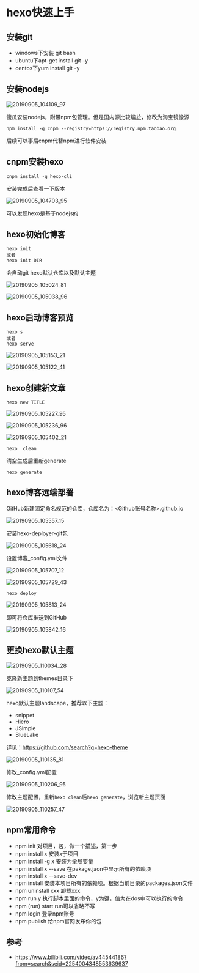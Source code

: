 # hexo快速上手

## 安装git

* windows下安装 git bash
* ubuntu下apt-get install git -y
* centos下yum install git -y


## 安装nodejs

![20190905_104109_97](image/20190905_104109_97.png)

傻瓜安装nodejs，附带npm包管理。但是国内源比较尴尬，修改为淘宝镜像源

```
npm install -g cnpm --registry=https://registry.npm.taobao.org
```

后续可以事后cnpm代替npm进行软件安装

## cnpm安装hexo

```
cnpm install -g hexo-cli
```

安装完成后查看一下版本

![20190905_104703_95](image/20190905_104703_95.png)

可以发现hexo是基于nodejs的

## hexo初始化博客

```
hexo init
或者
hexo init DIR
```

会自动git hexo默认仓库以及默认主题

![20190905_105024_81](image/20190905_105024_81.png)

![20190905_105038_96](image/20190905_105038_96.png)

## hexo启动博客预览

```
hexo s
或者
hexo serve
```

![20190905_105153_21](image/20190905_105153_21.png)

![20190905_105122_41](image/20190905_105122_41.png)

## hexo创建新文章

```
hexo new TITLE
```

![20190905_105227_95](image/20190905_105227_95.png)

![20190905_105236_96](image/20190905_105236_96.png)


![20190905_105402_21](image/20190905_105402_21.png)

```
hexo  clean
```
清空生成后重新generate
```
hexo generate
```

## hexo博客远端部署


GitHub新建固定命名规范的仓库，仓库名为：<Github账号名称>.github.io

![20190905_105557_15](image/20190905_105557_15.png)

安装hexo-deployer-git包

![20190905_105618_24](image/20190905_105618_24.png)



设置博客_config.yml文件

![20190905_105707_12](image/20190905_105707_12.png)

![20190905_105729_43](image/20190905_105729_43.png)

```
hexo deploy
```

![20190905_105813_24](image/20190905_105813_24.png)

即可将仓库推送到GitHub

![20190905_105842_16](image/20190905_105842_16.png)

## 更换hexo默认主题

![20190905_110034_28](image/20190905_110034_28.png)

克隆新主题到themes目录下

![20190905_110107_54](image/20190905_110107_54.png)

hexo默认主题landscape，推荐以下主题：
* snippet
* Hiero
* JSimple
* BlueLake

详见：<https://github.com/search?q=hexo-theme>

![20190905_110135_81](image/20190905_110135_81.png)

修改_config.yml配置

![20190905_110206_95](image/20190905_110206_95.png)

修改主题配置，重新```hexo clean```后```hexo generate```，浏览新主题页面

![20190905_110257_47](image/20190905_110257_47.png)


## npm常用命令


* npm init 对项目，包，做一个描述，第一步
* npm install x 安装x于项目
* npm install -g x 安装为全局变量
* npm install x --save 在pakage.jaon中显示所有的依赖项
* npm install x --save-dev
* npm install 安装本项目所有的依赖项。根据当前目录的packages.json文件
* npm uninstall xxx 卸载xxx
* npm run y 执行脚本里面的命令，y为键，值为在dos中可以执行的命令
* npm (run) start run可以省略不写
* npm login 登录npm账号
* npm publish 给npm官网发布你的包



## 参考

* <https://www.bilibili.com/video/av44544186?from=search&seid=2254004348553639637>
